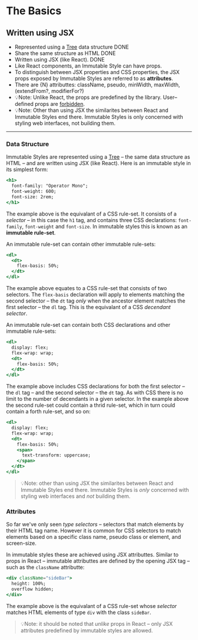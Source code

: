 # The Basics

## Written using JSX

- Represented using a [Tree](https://en.wikipedia.org/wiki/Tree_(data_structure)) data structure DONE
- Share the same structure as HTML DONE
- Written using JSX (like React). DONE
- Like React components, an Immutable Style can have props.
- To distinguish between JSX properties and CSS properties, the JSX props exposed by Immutable Styles are referred to as **attributes**.
- There are {N} attributtes: className, pseudo, minWidth, maxWidth, (extendFrom?, modifierFor?)
- 💡Note: Unlike React, the props are predefined by the library. User–defined props are  [forbidden]().
- 💡Note: Other than using JSX the similarites between React and Immutable Styles end there. Immutable Styles is only concerned with styling web interfaces, not building them.

---

### Data Structure

Immutable Styles are represented using a [Tree](https://en.wikipedia.org/wiki/Tree_(data_structure)) – the same data structure as HTML – and are written using JSX (like React). Here is an immutable style in its simplest form:

```jsx
<h1>
  font-family: "Operator Mono";
  font-weight: 600;
  font-size: 2rem;
</h1>
```

The example above is the equivalant of a CSS rule-set. It consists of a *selector* – in this case the `h1` tag, and contains three CSS declarations: `font-family`, `font-weight` and `font-size`. In immutable styles this is known as an **immutable rule-set**.

An immutable rule-set can contain other immutable rule-sets:

```jsx
<dl>
  <dt>
    flex-basis: 50%;
  </dt>
</dl>
```

The example above equates to a CSS rule-set that consists of two selectors. The `flex-basis` declaration will apply to elements matching the second selector – the `dt` tag *only* when the ancestor element matches the first selector – the `dl` tag. This is the equivalant of a CSS *decendant selector*.

An immutable rule-set can contain both CSS declarations and other immutable rule-sets:

```jsx
<dl>
  display: flex;
  flex-wrap: wrap;
  <dt>
    flex-basis: 50%;
  </dt>
</dl>
```

The example above includes CSS declarations for both the first selector – the `dl` tag – and the second selector – the `dt` tag. As with CSS there is no limit to the number of decendants in a given selector. In the example above the second rule-set could contain a thrid rule-set, which in turn could contain a forth rule-set, and so on:

```jsx
<dl>
  display: flex;
  flex-wrap: wrap;
  <dt>
    flex-basis: 50%;
    <span>
      text-transform: uppercase;
    </span>
  </dt>
</dl>
```

> 💡Note: other than using JSX the similarites between React and Immutable Styles end there. Immutable Styles is *only* concerned with styling web interfaces and *not* building them.

### Attributes

So far we've only seen *type selectors* – selectors that match elements by their HTML tag name. However it is common for CSS selectors to match elements based on a specific class name, pseudo class or element, and screen-size.

In immutable styles these are achieved using JSX attributtes. Similar to props in React – immutable attributtes are defined by the opening JSX tag – such as the `className` attributte:

```jsx
<div className="sideBar">
  height: 100%;
  overflow hidden;
</div>
```

The example above is the equivalant of a CSS rule-set whose *selector* matches HTML elements of type `div` with the class `sideBar`.

> 💡Note: it should be noted that *unlike* props in React – only JSX attributes predefined by immutable styles are allowed.